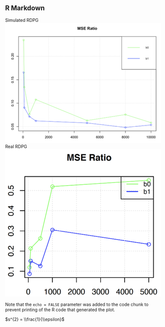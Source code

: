 R Markdown
----------


Simulated RDPG
![](RDPG_ME_size_files/figure-markdown_github/simulated_rdpg.png)
Real RDPG
![](RDPG_ME_size_files/figure-markdown_github/real_rdpg.png)



Note that the `echo = FALSE` parameter was added to the code chunk to prevent printing of the R code that generated the plot.

$s^{2} = \\frac{1}{\\epsilon}$

